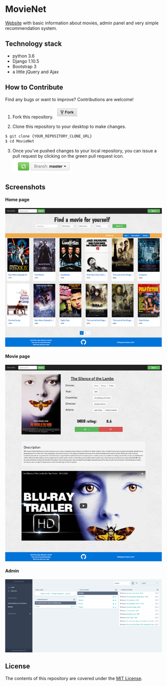 # MovieNet
[Website](https://movie-net.herokuapp.com/) with basic information about
movies, admin panel and very simple recommendation system.

## Technology stack
- python 3.6
- Django 1.10.5
- Bootstrap 3
- a little jQuery and Ajax

## How to Contribute
Find any bugs or want to improve? Contributions are welcome!

1. Fork this repository.
![Fork Icon](README_resources/fork-icon.png)

2. Clone this repository to your desktop to make changes.
```sh
$ git clone {YOUR_REPOSITORY_CLONE_URL}
$ cd MovieNet
```
3. Once you've pushed changes to your local repository, you can issue a
pull request by clicking on the green pull request icon.
![Pull Request Icon](README_resources/pull-request-icon.png)

## Screenshots
#### Home page
![](README_resources/index_page.png)

#### Movie page
![](README_resources/movie_page.png)

#### Admin
![](README_resources/admin_page.png)


## License
The contents of this repository are covered under the [MIT License](LICENSE.txt).